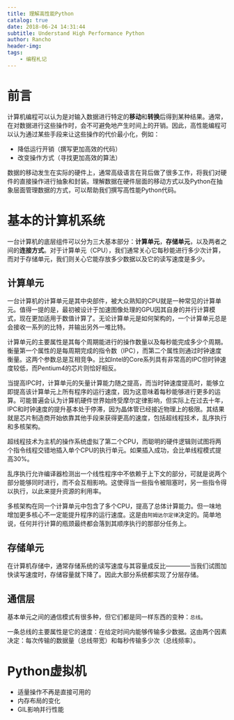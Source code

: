 ```yaml
---
title: 理解高性能Python
catalog: true
date: 2018-06-24 14:31:44
subtitle: Understand High Performance Python
author: Rancho
header-img:
tags:
    - 编程札记
---
```


# 前言
计算机编程可以认为是对输入数据进行特定的**移动**和**转换**后得到某种结果。通常，在对数据进行这些操作时，会不可避免地产生时间上的开销。因此，高性能编程可以认为通过某些手段来让这些操作的代价最小化，例如：

- 降低运行开销（撰写更加高效的代码）
- 改变操作方式（寻找更加高效的算法）

数据的移动发生在实际的硬件上，通常高级语言在背后做了很多工作，将我们对硬件的直接操作进行抽象和封装。理解数据在硬件层面的移动方式以及Python在抽象层面管理数据的方式，可以帮助我们撰写高性能Python代码。


# 基本的计算机系统
一台计算机的底层组件可以分为三大基本部分：**计算单元**，**存储单元**，以及两者之间的**连接方式**。对于计算单元（CPU），我们通常关心它每秒能进行多少次计算，而对于存储单元，我们则关心它能存放多少数据以及它的读写速度是多少。

## 计算单元
一台计算机的计算单元是其中央部件，被大众熟知的CPU就是一种常见的计算单元。值得一提的是，最初被设计于加速图像处理的GPU因其自身的并行计算模式，现在更加适用于数值计算了。无论计算单元是如何架构的，一个计算单元总是会接收一系列的比特，并输出另外一堆比特。

计算单元的主要属性是其每个周期能进行的操作数量以及每秒能完成多少个周期。衡量第一个属性的是每周期完成的指令数（IPC），而第二个属性则通过时钟速度衡量。这两个参数总是互相竞争。比如Intel的Core系列具有非常高的IPC但时钟速度较低，而Pentium4的芯片则恰好相反。

当提高IPC时，计算单元的矢量计算能力随之提高，而当时钟速度提高时，能够立即提高该计算单元上所有程序的运行速度，因为这意味着每秒能够进行更多的运算。可能普遍会认为计算机硬件世界始终受摩尔定律影响，但实际上在过去十年，IPC和时钟速度的提升基本处于停滞，因为晶体管已经接近物理上的极限。其结果就是芯片制造商开始依靠其他手段来获得更高的速度，包括超线程技术，乱序执行和多核架构。

超线程技术为主机的操作系统虚拟了第二个CPU，而聪明的硬件逻辑则试图将两个指令线程交错地插入单个CPU的执行单元。如果插入成功，会比单线程模式提高30%。

乱序执行允许编译器检测出一个线性程序中不依赖于上下文的部分，可就是说两个部分能够同时进行，而不会互相影响。这使得当一些指令被阻塞时，另一些指令得以执行，以此来提升资源的利用率。

多核架构在同一个计算单元中包含了多个CPU，提高了总体计算能力。但一味地增加更多核心不一定能提升程序的运行速度。这是由`阿姆达尔定律`决定的。简单地说，任何并行计算的瓶颈最终都会落到其顺序执行的那部分任务上。

## 存储单元
在计算机存储中，通常存储系统的读写速度与其容量成反比————当我们试图加快读写速度时，存储容量就下降了。因此大部分系统都实现了分层存储。

## 通信层
基本单元之间的通信模式有很多种，但它们都是同一样东西的变种：`总线`。

一条总线的主要属性是它的速度：在给定时间内能够传输多少数据。这由两个因素决定：每次传输的数据量（总线带宽）和每秒传输多少次（总线频率）。

# Python虚拟机
- 适量操作不再是直接可用的
- 内存布局的变化
- GIL影响并行性能
